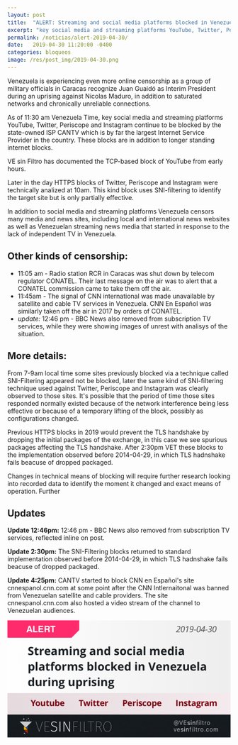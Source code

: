 ```yaml
---
layout: post
title:  "ALERT: Streaming and social media platforms blocked in Venezuela during uprising"
excerpt: "key social media and streaming platforms YouTube, Twitter, Periscope and Instagram continue to be blocked by the state-owned ISP CANTV"
permalink: /noticias/alert-2019-04-30/
date:   2019-04-30 11:20:00 -0400
categories: bloqueos
image: /res/post_img/2019-04-30.png
---
```


Venezuela is experiencing even more online censorship as a group of military officials in Caracas recognize Juan Guaidó as Interim President during an uprising against Nicolas Maduro, in addition to saturated networks and chronically unreliable connections.

As of 11:30 am Venezuela Time, key social media and streaming platforms YouTube, Twitter, Periscope and Instagram continue to be blocked by the state-owned ISP CANTV which is by far the largest Internet Service Provider in the country. These blocks are in addition to longer standing internet blocks.

VE sin Filtro has documented the TCP-based block of YouTube from early hours.

Later in the day HTTPS blocks of Twitter, Periscope and Instagram were technically analized at 10am. This kind block uses SNI-filtering to identify the target site but is only partially effective.

In addition to social media and streaming platforms Venezuela censors many media and news sites, including local and international news websites as well as Venezuelan streaming news media that started in response to the lack of independent TV in Venezuela.

## Other kinds of censorship:

- 11:05 am - Radio station RCR in Caracas was shut down by telecom regulator CONATEL. Their last message on the air was to alert that a CONATEL commission came to take them off the air.
- 11:45am - The signal of CNN international was made unavailable by satellite and cable TV services in Venezuela. CNN En Español was similarly taken off the air in 2017 by orders of CONATEL.
- *update:* 12:46 pm - BBC News also removed from subscription TV services, while they were showing images of unrest with analisys of the situation.

## More details:

From 7-9am local time some sites previously blocked via a technique called SNI-Filtering appeared not be blocked, later the same kind of SNI-filtering technique used against Twitter, Periscope and Instagram was clearly observed to those sites. It's possible that the period of time those sites responded normally existed because of the network interference being less effective or because of a temporary lifting of the block, possibly as configurations changed.

Previous HTTPS blocks in 2019 would prevent the TLS handshake by dropping the initial packages of the exchange, in this case we see spurious packages affecting the TLS handshake. After 2:30pm VET these blocks to the implementation observed before 2014-04-29, in which TLS hadnshake fails beacuse of dropped packaged.

Changes in technical means of blocking will require further research looking into recorded data to identify the moment it changed and exact means of operation. Further

## Updates

**Update 12:46pm:** 12:46 pm - BBC News also removed from subscription TV services, reflected inline on post.

**Update 2:30pm:** The SNI-Filtering blocks returned to standard implementation observed before 2014-04-29, in which TLS hadnshake fails beacuse of dropped packaged.

**Update 4:25pm:** CANTV started to block CNN en Español's site cnnespanol.cnn.com at some point after the CNN Intlernaitonal was banned from Venezuelan satellite and cable providers. The site cnnespanol.cnn.com also hosted a video stream of the channel to Venezuelan audiences.



![Cover image](/res/post_img/2019-04-30.png)
